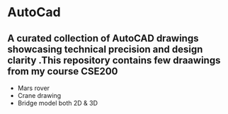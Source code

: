# A u t o C a d 
## A curated collection of AutoCAD drawings showcasing technical precision and design clarity .This repository contains few draawings from my course CSE200 
- Mars rover
- Crane drawing
- Bridge model both 2D & 3D
 
 
